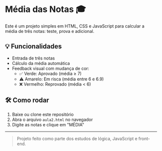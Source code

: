 # Média das Notas 🎓

Este é um projeto simples em HTML, CSS e JavaScript para calcular a média de três notas: teste, prova e adicional.

## 💡 Funcionalidades

- Entrada de três notas
- Cálculo da média automática
- Feedback visual com mudança de cor:
  - ✅ Verde: Aprovado (média ≥ 7)
  - ⚠️ Amarelo: Em risca (média entre 6 e 6.9)
  - ❌ Vermelho: Reprovado (média < 6)

## 🛠️ Como rodar

1. Baixe ou clone este repositório
2. Abra o arquivo `aula2.html` no navegador
3. Digite as notas e clique em "MÉDIA"

---

> Projeto feito como parte dos estudos de lógica, JavaScript e front-end.  

